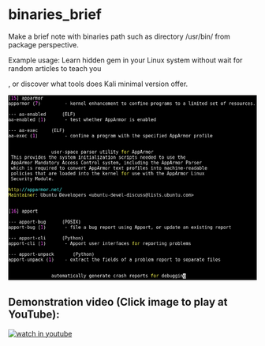 # binaries_brief
Make a brief note with binaries path such as directory /usr/bin/ from package perspective. 

Example usage: Learn hidden gem in your Linux system without wait for random articles to teach you 

, or discover what tools does Kali minimal version offer.

![sample](/sample.png?raw=true "sample")  

## Demonstration video (Click image to play at YouTube): ##

[![watch in youtube](https://i.ytimg.com/vi/ZKbl0oMnD0k/hqdefault.jpg)](https://www.youtube.com/watch?v=ZKbl0oMnD0k "Diff HTTP")

